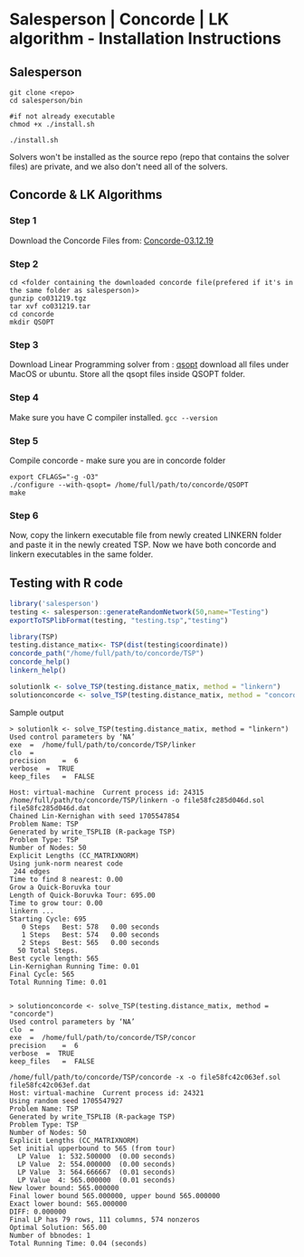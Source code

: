 # Salesperson | Concorde | LK algorithm - Installation Instructions

## Salesperson
```
git clone <repo>
cd salesperson/bin

#if not already executable
chmod +x ./install.sh

./install.sh
```
Solvers won't be installed as the source repo (repo that contains the solver files) are private, and we also don't need all of the solvers.

## Concorde & LK Algorithms
### Step 1
Download the Concorde Files from: [Concorde-03.12.19](https://www.math.uwaterloo.ca/tsp/concorde/downloads/codes/src/co031219.tgz)
### Step 2
```
cd <folder containing the downloaded concorde file(prefered if it's in the same folder as salesperson)>
gunzip co031219.tgz
tar xvf co031219.tar
cd concorde
mkdir QSOPT
```
### Step 3
Download Linear Programming solver from : [qsopt](https://www.math.uwaterloo.ca/~bico/qsopt/downloads/downloads.htm) download all files under MacOS or ubuntu.
Store all the qsopt files inside QSOPT folder.

### Step 4
Make sure you have C compiler installed.
`gcc --version`

### Step 5
Compile concorde - make sure you are in concorde folder
```
export CFLAGS="-g -O3"
./configure --with-qsopt= /home/full/path/to/concorde/QSOPT
make
```
### Step 6
Now, copy the linkern executable file from newly created LINKERN folder and paste it in the newly created TSP. Now we have both concorde and linkern executables in the same folder.

## Testing with R code
```r
library('salesperson')
testing <- salesperson::generateRandomNetwork(50,name="Testing")
exportToTSPlibFormat(testing, "testing.tsp","testing")

library(TSP)
testing.distance_matix<- TSP(dist(testing$coordinate))
concorde_path("/home/full/path/to/concorde/TSP")
concorde_help()
linkern_help()

solutionlk <- solve_TSP(testing.distance_matix, method = "linkern")
solutionconcorde <- solve_TSP(testing.distance_matix, method = "concorde")
```


Sample output
```
> solutionlk <- solve_TSP(testing.distance_matix, method = "linkern")
Used control parameters by ‘NA’ 
exe	 =  /home/full/path/to/concorde/TSP/linker
clo	 =  
precision	 =  6
verbose	 =  TRUE
keep_files	 =  FALSE

Host: virtual-machine  Current process id: 24315
/home/full/path/to/concorde/TSP/linkern -o file58fc285d046d.sol file58fc285d046d.dat
Chained Lin-Kernighan with seed 1705547854
Problem Name: TSP
Generated by write_TSPLIB (R-package TSP)
Problem Type: TSP
Number of Nodes: 50
Explicit Lengths (CC_MATRIXNORM)
Using junk-norm nearest code
 244 edges
Time to find 8 nearest: 0.00
Grow a Quick-Boruvka tour 
Length of Quick-Boruvka Tour: 695.00
Time to grow tour: 0.00
linkern ...
Starting Cycle: 695
   0 Steps   Best: 578   0.00 seconds
   1 Steps   Best: 574   0.00 seconds
   2 Steps   Best: 565   0.00 seconds
  50 Total Steps.
Best cycle length: 565
Lin-Kernighan Running Time: 0.01
Final Cycle: 565
Total Running Time: 0.01


> solutionconcorde <- solve_TSP(testing.distance_matix, method = "concorde")
Used control parameters by ‘NA’ 
clo	 =  
exe	 =  /home/full/path/to/concorde/TSP/concor
precision	 =  6
verbose	 =  TRUE
keep_files	 =  FALSE

/home/full/path/to/concorde/TSP/concorde -x -o file58fc42c063ef.sol file58fc42c063ef.dat
Host: virtual-machine  Current process id: 24321
Using random seed 1705547927
Problem Name: TSP
Generated by write_TSPLIB (R-package TSP)
Problem Type: TSP
Number of Nodes: 50
Explicit Lengths (CC_MATRIXNORM)
Set initial upperbound to 565 (from tour)
  LP Value  1: 532.500000  (0.00 seconds)
  LP Value  2: 554.000000  (0.00 seconds)
  LP Value  3: 564.666667  (0.01 seconds)
  LP Value  4: 565.000000  (0.01 seconds)
New lower bound: 565.000000
Final lower bound 565.000000, upper bound 565.000000
Exact lower bound: 565.000000
DIFF: 0.000000
Final LP has 79 rows, 111 columns, 574 nonzeros
Optimal Solution: 565.00
Number of bbnodes: 1
Total Running Time: 0.04 (seconds)
```
